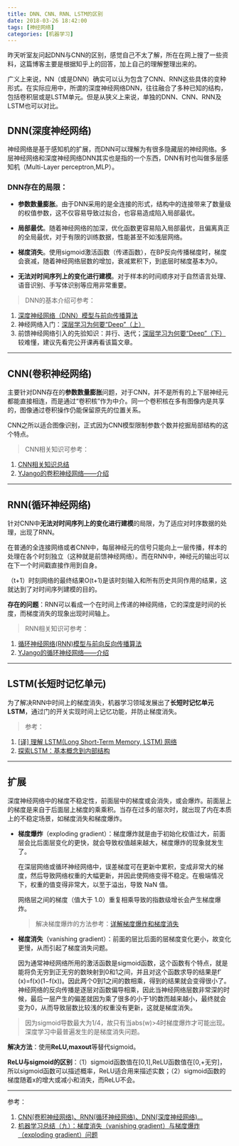 ```yaml
---
title: DNN、CNN、RNN、LSTM的区别
date: 2018-03-26 18:42:00
tags: [神经网络]
categories: [机器学习]
---
```


昨天听室友问起DNN与CNN的区别，感觉自己不太了解，所在在网上搜了一些资料，这篇博客主要是根据知乎上的回答，加上自己的理解整理出来的。

广义上来说，NN（或是DNN）确实可以认为包含了CNN、RNN这些具体的变种形式。在实际应用中，所谓的深度神经网络DNN，往往融合了多种已知的结构，包括卷积层或是LSTM单元。但是从狭义上来说，单独的DNN、CNN、RNN及LSTM也可以对比。

## DNN(深度神经网络)

神经网络是基于感知机的扩展，而DNN可以理解为有很多隐藏层的神经网络。多层神经网络和深度神经网络DNN其实也是指的一个东西，DNN有时也叫做多层感知机（Multi-Layer perceptron,MLP）。

### DNN存在的局限：
- **参数数量膨胀**。由于DNN采用的是全连接的形式，结构中的连接带来了数量级的权值参数，这不仅容易导致过拟合，也容易造成陷入局部最优。

- **局部最优**。随着神经网络的加深，优化函数更容易陷入局部最优，且偏离真正的全局最优，对于有限的训练数据，性能甚至不如浅层网络。

- **梯度消失**。使用sigmoid激活函数（传递函数），在BP反向传播梯度时，梯度会衰减，随着神经网络层数的增加，衰减累积下，到底层时梯度基本为0。

- **无法对时间序列上的变化进行建模**。对于样本的时间顺序对于自然语言处理、语音识别、手写体识别等应用非常重要。


> DNN的基本介绍可参考：
> 
1. [深度神经网络（DNN）模型与前向传播算法](https://www.cnblogs.com/pinard/p/6418668.html)
2. 神经网络入门：[深层学习为何要“Deep”（上）](https://zhuanlan.zhihu.com/p/22888385)
3. 前馈神经网络引入的先验知识：并行、迭代；[深层学习为何要“Deep”（下）](https://zhuanlan.zhihu.com/p/24245040)较难懂，建议先看完公开课再看该篇文章。

----------

## CNN(卷积神经网络)

主要针对DNN存在的**参数数量膨胀**问题，对于CNN，并不是所有的上下层神经元都能直接相连，而是通过“卷积核”作为中介。同一个卷积核在多有图像内是共享的，图像通过卷积操作仍能保留原先的位置关系。

CNN之所以适合图像识别，正式因为CNN模型限制参数个数并挖掘局部结构的这个特点。

> CNN相关知识可参考：
> 
1. [CNN相关知识总结](http://dingby.site/2018/03/21/CNN%E7%9B%B8%E5%85%B3%E7%9F%A5%E8%AF%86%E6%80%BB%E7%BB%93/)
2. [YJango的卷积神经网络——介绍](https://zhuanlan.zhihu.com/p/27642620)

----------

## RNN(循环神经网络)

针对CNN中**无法对时间序列上的变化进行建模**的局限，为了适应对时序数据的处理，出现了RNN。

在普通的全连接网络或者CNN中，每层神经元的信号只能向上一层传播，样本的处理在各个时刻独立（这种就是前馈神经网络）。而在RNN中，神经元的输出可以在下一个时间戳直接作用到自身。

（t+1）时刻网络的最终结果O(t+1)是该时刻输入和所有历史共同作用的结果，这就达到了对时间序列建模的目的。

**存在的问题**：RNN可以看成一个在时间上传递的神经网络，它的深度是时间的长度，而梯度消失的现象出现时间轴上。

> RNN相关知识可参考：
> 
1. [循环神经网络(RNN)模型与前向反向传播算法](https://www.cnblogs.com/pinard/p/6509630.html)
2. [YJango的循环神经网络——介绍](https://zhuanlan.zhihu.com/p/24720659)

----------

## LSTM(长短时记忆单元)

为了解决RNN中时间上的梯度消失，机器学习领域发展出了**长短时记忆单元LSTM**，通过门的开关实现时间上记忆功能，并防止梯度消失。

> 参考：
> 
1. [[译] 理解 LSTM(Long Short-Term Memory, LSTM) 网络](https://www.cnblogs.com/wangduo/p/6773601.html?utm_source=itdadao&utm_medium=referral)
2. [探索LSTM：基本概念到内部结构](https://zhuanlan.zhihu.com/p/27345523)

----------

## 扩展

深度神经网络中的梯度不稳定性，前面层中的梯度或会消失，或会爆炸。前面层上的梯度是来自于后面层上梯度的乘乘积。当存在过多的层次时，就出现了内在本质上的不稳定场景，如梯度消失和梯度爆炸。

- **梯度爆炸**（exploding gradient）：梯度爆炸就是由于初始化权值过大，前面层会比后面层变化的更快，就会导致权值越来越大，梯度爆炸的现象就发生了。

	在深层网络或循环神经网络中，误差梯度可在更新中累积，变成非常大的梯度，然后导致网络权重的大幅更新，并因此使网络变得不稳定。在极端情况下，权重的值变得非常大，以至于溢出，导致 NaN 值。

	网络层之间的梯度（值大于 1.0）重复相乘导致的指数级增长会产生梯度爆炸。

	> 解决梯度爆炸的方法参考：[详解梯度爆炸和梯度消失](https://www.cnblogs.com/DLlearning/p/8177273.html)

- **梯度消失**（vanishing gradient）：前面的层比后面的层梯度变化更小，故变化更慢，从而引起了梯度消失问题。

	因为通常神经网络所用的激活函数是sigmoid函数，这个函数有个特点，就是能将负无穷到正无穷的数映射到0和1之间，并且对这个函数求导的结果是f′(x)=f(x)(1−f(x))。因此两个0到1之间的数相乘，得到的结果就会变得很小了。神经网络的反向传播是逐层对函数偏导相乘，因此当神经网络层数非常深的时候，最后一层产生的偏差就因为乘了很多的小于1的数而越来越小，最终就会变为0，从而导致层数比较浅的权重没有更新，这就是梯度消失。

> 因为sigmoid导数最大为1/4，故只有当abs(w)>4时梯度爆炸才可能出现。深度学习中最普遍发生的是梯度消失问题。

**解决方法**：使用**ReLU,maxout**等替代sigmoid。

**ReLU与sigmoid的区别**：（1）sigmoid函数值在[0,1],ReLU函数值在[0,+无穷]，所以sigmoid函数可以描述概率，ReLU适合用来描述实数；（2）sigmoid函数的梯度随着x的增大或减小和消失，而ReLU不会。

----------


参考：

1. [CNN(卷积神经网络)、RNN(循环神经网络)、DNN(深度神经网络)...](https://www.zhihu.com/question/34681168)
2. [机器学习总结（九）：梯度消失（vanishing gradient）与梯度爆炸（exploding gradient）问题](https://blog.csdn.net/cppjava_/article/details/68941436)
